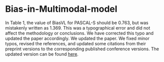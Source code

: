 # Bias-in-Multimodal-model
In Table 1, the value of BiasVL for PASCAL-S should be 0.763, but was mistakenly written as 1.369. This was a typographical error and did not affect the methodology or conclusions. We have corrected this typo and updated the paper accordingly.
We updated the paper. We fixed minor typos, revised the references, and updated some citations from their preprint versions to the corresponding published conference versions. The updated version can be found [here](https://drive.google.com/file/d/1PDQZk4ahaGZN15-TPk9xNDD_Tt_HAkXY/view?usp=sharing).

